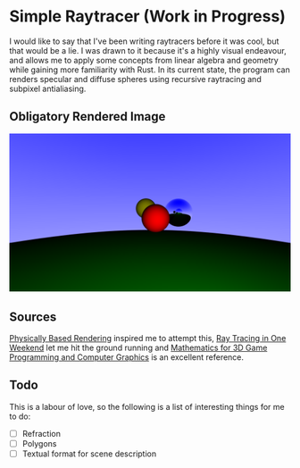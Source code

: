 # Simple Raytracer (Work in Progress)

I would like to say that I've been writing raytracers before it was cool, but that would be a lie. I was drawn to it because it's a highly visual endeavour, and allows me to apply some concepts from linear algebra and geometry while gaining more familiarity with Rust. In its current state, the program can renders specular and diffuse spheres using recursive raytracing and subpixel antialiasing.

## Obligatory Rendered Image
![Ray traced image of several spheres](render.png)

## Sources
[Physically Based Rendering](https://www.pbrt.org/) inspired me to attempt this, [Ray Tracing in One Weekend](https://github.com/petershirley/raytracinginoneweekend) let me hit the ground running and [Mathematics for 3D Game Programming
and Computer Graphics](http://mathfor3dgameprogramming.com/) is an excellent reference.

## Todo
This is a labour of love, so the following is a list of interesting things for me to do:
- [ ] Refraction
- [ ] Polygons
- [ ] Textual format for scene description